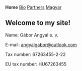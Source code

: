 **Home** [Bio](./bio-en.html) [Partners](./partners-en.html) [Magyar](./index.html)

## Welcome to my site!

Name: Gábor Angyal e. v.

E-mail: angyalgabor@outlook.com

Tax number: 67263455-2-22

EU tax number: HU67263455
